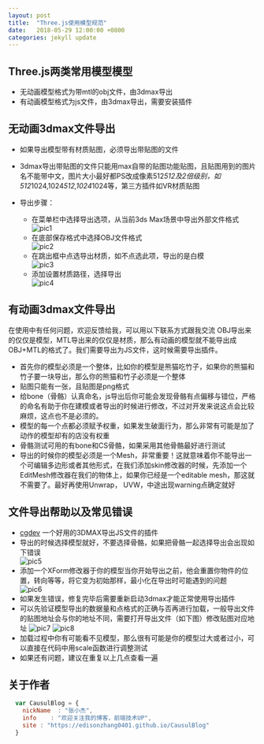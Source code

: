 ```yaml
---
layout: post
title:  "Three.js使用模型规范"
date:   2018-05-29 12:00:00 +0800
categories: jekyll update
---
```

## Three.js两类常用模型模型
* 无动画模型格式为带mtl的obj文件，由3dmax导出
* 有动画模型格式为js文件，由3dmax导出，需要安装插件

## 无动画3dmax文件导出

* 如果导出模型带有材质贴图，必须导出带贴图的文件
* 3dmax导出带贴图的文件只能用max自带的贴图功能贴图，且贴图用到的图片名不能带中文，图片大小最好都PS改成像素512*512及2倍级别，如512*1024,1024*512,1024*1024等，第三方插件如VR材质贴图
* 导出步骤：

    * 在菜单栏中选择导出选项，从当前3ds Max场景中导出外部文件格式<br>
    ![pic1](https://edisonzhang0401.github.io/CausulBlog/images/20180409/pic1.jpg)
    * 在底部保存格式中选择OBJ文件格式<br>
    ![pic2](https://edisonzhang0401.github.io/CausulBlog/images/20180409/pic2.jpg)
    * 在跳出框中点选导出材质，如不点选此项，导出的是白模<br>
    ![pic3](https://edisonzhang0401.github.io/CausulBlog/images/20180409/pic3.jpg)
    * 添加设置材质路径，选择导出<br>
    ![pic4](https://edisonzhang0401.github.io/CausulBlog/images/20180409/pic4.jpg)

## 有动画3dmax文件导出
在使用中有任何问题，欢迎反馈给我，可以用以下联系方式跟我交流
OBJ导出来的仅仅是模型，MTL导出来的仅仅是材质，那么有动画的模型就不能导出成OBJ+MTL的格式了。我们需要导出为JS文件，这时候需要导出插件。

* 首先你的模型必须是一个整体，比如你的模型是熊猫吃竹子，如果你的熊猫和竹子要一块导出，那么你的熊猫和竹子必须是一个整体
* 贴图只能有一张，且贴图是png格式
* 给bone（骨骼）认真命名，js导出后你可能会发现骨骼有点偏移与错位，严格的命名有助于你在建模或者导出的时候进行修改，不过对开发来说这点会比较麻烦，这点也不是必须的。
* 模型的每一个点都必须赋予权重，如果发生破面行为，那么非常有可能是加了动作的模型却有的店没有权重
* 骨骼测试可用的有bone和CS骨骼，如果采用其他骨骼最好进行测试
* 导出的时候你的模型必须是一个Mesh，非常重要！这就意味着你不能导出一个可编辑多边形或者其他形式，在我们添加skin修改器的时候，先添加一个EditMesh修改器在我们的物体上，如果你已经是一个editable mesh，那这就不需要了。最好再使用Unwrap， UVW，中途出现warning点确定就好

## 文件导出帮助以及常见错误
* [cgdev](http://www.cgdev.net/json/download.php) 一个好用的3DMAX导出JS文件的插件
* 导出的时候选择模型就好，不要选择骨骼，如果把骨骼一起选择导出会出现如下错误<br>
![pic5](https://edisonzhang0401.github.io/CausulBlog/images/20180409/pic5.jpg)
* 添加一个XForm修改器于你的模型当你开始导出之前，他会重置你物件的位置，转向等等，将它变为初始那样，最小化在导出时可能遇到的问题<br>
![pic6](https://edisonzhang0401.github.io/CausulBlog/images/20180409/pic6.jpg)
* 如果发生错误，修复完毕后需要重新启动3dmax才能正常使用导出插件
* 可以先验证模型导出的数据量和点格式的正确与否再进行加载，一般导出文件的贴图地址会与你的地址不同，需要打开导出文件（如下图）修改贴图对应地址
![pic7](https://edisonzhang0401.github.io/CausulBlog/images/20180409/pic7.jpg)
![pic8](https://edisonzhang0401.github.io/CausulBlog/images/20180409/pic8.jpg)
* 加载过程中你有可能看不见模型，那么很有可能是你的模型过大或者过小，可以直接在代码中用scale函数进行调整测试
* 如果还有问题，建议在重复以上几点查看一遍

## 关于作者

```javascript
  var CausulBlog = {
    nickName  : "张小杰",
    info    : "欢迎关注我的博客，前端技术UP",
    site : "https://edisonzhang0401.github.io/CausulBlog"
  }
```
